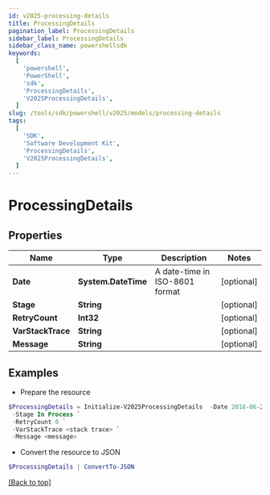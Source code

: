 ```yaml
---
id: v2025-processing-details
title: ProcessingDetails
pagination_label: ProcessingDetails
sidebar_label: ProcessingDetails
sidebar_class_name: powershellsdk
keywords:
  [
    'powershell',
    'PowerShell',
    'sdk',
    'ProcessingDetails',
    'V2025ProcessingDetails',
  ]
slug: /tools/sdk/powershell/v2025/models/processing-details
tags:
  [
    'SDK',
    'Software Development Kit',
    'ProcessingDetails',
    'V2025ProcessingDetails',
  ]
---
```


# ProcessingDetails

## Properties

| Name | Type | Description | Notes |
| --- | --- | --- | --- |
| **Date** | **System.DateTime** | A date-time in ISO-8601 format | [optional] |
| **Stage** | **String** |  | [optional] |
| **RetryCount** | **Int32** |  | [optional] |
| **VarStackTrace** | **String** |  | [optional] |
| **Message** | **String** |  | [optional] |

## Examples

- Prepare the resource

```powershell
$ProcessingDetails = Initialize-V2025ProcessingDetails  -Date 2018-06-25T20:22:28.104Z `
 -Stage In Process `
 -RetryCount 0 `
 -VarStackTrace <stack trace> `
 -Message <message>
```

- Convert the resource to JSON

```powershell
$ProcessingDetails | ConvertTo-JSON
```

[[Back to top]](#)
